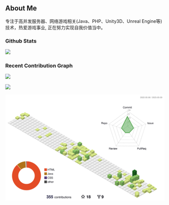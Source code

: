 ## About Me

专注于高并发服务器、网络游戏相关(Java、PHP、Unity3D、Unreal Engine等)技术，热爱游戏事业, 正在努力实现自我价值当中。

### Github Stats

[![](https://github-readme-stats.vercel.app/api?username=TinyZzh&show_icons=true&theme=transparent&locale=cn)](https://tinyzzh.github.io)

### Recent Contribution Graph

[![](https://github-profile-trophy.vercel.app/?username=TinyZzh&theme=onedark&row=1&column=7&no-frame=true&no-bg=true)](https://tinyzzh.github.io)



[![](https://github-readme-activity-graph.cyclic.app/graph?username=TinyZzh&theme=github-compact&bg_color=FF000000&hide_border=true)](https://tinyzzh.github.io)


[![](https://raw.githubusercontent.com/TinyZzh/TinyZzh/main/profile-3d-contrib/profile-green.svg)](https://tinyzzh.github.io)


